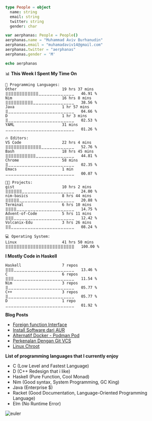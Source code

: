 <!--```javascript
🐧                                           GitTerm - aerphanas:master                                     ─ ■ X 
```
```haskell
~ λ █ gitfetch --description=full --syle=fashionable --user=aerphanas --password=***************

  ┌─────────────────────────────────────────┐  
  │                                         │  
  │                                         │  
  │                                         │  
  │                                         │  
  │      _______\)%%%%%%%%._                │  
  │     `''''-'-;   % % % % %'-._           │  
  │             :b) \            '-.        │  
  │             : :__)'    .'    .'         │  
  │             :.::/  '.'   .'             │  
  │             o_i/   :    ;               │  
  │                    :   .'               │  
  │                     ''`                 │  
  │                                         │  
  │            MAGICAL  CREATURE            │  
  │                                         │  
  └─────────────────────────────────────────┘  
`````
```racket
;     mm                                  mm     mm           
;   @@*           ⢀⣤⣤⣤⣤⣀⠀⠀⠀⠀⠀⠀⠀⠀⠀    @@*       *@@     
;  @@          ⠀⠀⢸⣿⣿⣿⣿⣿⣷⡀⠀⠀⠀⠀⠀⠀⠀    @@           @@    
; @@*          ⠀⠀⠘⠉⠉⠙⣿⣿⣿⣷⠀⠀⠀⠀⠀⠀⠀   @@*           *@@   
; @@           ⠀⠀⠀⠀⠀⠀⢸⣿⣿⣿⣧⠀⠀⠀⠀⠀⠀   @@             @@   
; @@           ⠀⠀⠀⠀⠀⠀⣼⣿⣿⣿⣿⣆⠀⠀⠀⠀⠀   @@             @@   
;!@m           ⠀⠀⠀⠀⠀⣼⣿⣿⣿⣿⣿⣿⡀⠀⠀⠀⠀  !@m             !@   
; !@           ⠀⠀⠀⠀⣴⣿⣿⣿⠟⣿⣿⣿⣷⠀⠀⠀⠀   !@             !!   
; !!!          ⠀⠀⠀⣰⣿⣿⣿⡏⠀⠸⣿⣿⣿⣇⠀⠀⠀   !!!           !!!   
;  :           ⠀⠀⢠⣿⣿⣿⡟⠀⠀⠀⢻⣿⣿⣿⡆⠀⠀     :           :     
;  :::         ⠀⢠⣿⣿⣿⡿⠀⠀⠀⠀⠀⢿⣿⣿⣷⣤⡄     :::       :::      
;    :::       ⢀⣾⣿⣿⣿⠁⠀⠀⠀⠀⠀⠈⠿⣿⣿⣿⡇       :::     :        
;                                                                                         
#|                       ╔═════════════════════════════════════════════════════════════════════════╗     mm     |#
#|                       ║ |# (define name "Muhammad Aviv Burhanudin")                          #| ║      *@@   |#
#|                       ║ |# (define twitter "@aerphanas")                                     #| ║        @@  |#
#|                       ║ |# (define email "muhamadaviv14@gmail.com")                          #| ║        *@@ |#
#|                       ║ |# (define gender "Male")                                            #| ║         @@ |#
#|                       ║ |# (printf "Hi My Name is ~a, a Σ~a, if you need me you" name gender)#| ║         @@ |#
#|                       ║ |# (printf "can contact me via email : ~v" email)                    #| ║         !@ |#
#|                       ║ |# (printf "or dm me on twitter : ~v \n" twitter)                    #| ║         !! |#
#|                       ║ |# (printf "When there’s a will to fail, obstacles can be found.")   #| ║        !!! |#
#|                       ╚═════════════════════════════════════════════════════════════════════════╝        :   |#
#|                                                                                                        :::   |# 
#|                                                                                                        :     |#
```

```c
#include <stdio.h>
#include <string.h>

struct
People
{
    char name[50];
    char twitter[20];
    char email[30];
    char gender[2];
};

int
main()
{
    struct People myself = {0};
    strncpy(myself.name, "Muhammad Aviv Burhanudin", sizeof(myself.name) - 1);
    strncpy(myself.email, "muhamadaviv14@gmail.com", sizeof(myself.email) - 1);
    strncpy(myself.twitter, "aerphanas", sizeof(myself.twitter) - 1);
    strncpy(myself.gender, "M", sizeof(myself.gender) - 1);

    if (strchr(myself.email, '@') == NULL || strchr(myself.email, '.') == NULL)
    {
        printf("Invalid email format!\n");
        return 1;
    }

    printf("Name: %s\n", myself.name);
    printf("Email: %s\n", myself.email);
    printf("Twitter: %s\n", myself.twitter);
    printf("Gender: %s\n", myself.gender);

    return 0;
}
```
-->

```nim
type People = object
  name: string
  email: string
  twitter: string
  gender: char

var aerphanas: People = People()
aerphanas.name = "Muhammad Aviv Burhanudin"
aerphanas.email = "muhamadaviv14@gmail.com"
aerphanas.twitter = "aerphanas"
aerphanas.gender = 'M'

echo aerphanas
```

<!--START_SECTION:waka-->
📊 **This Week I Spent My Time On** 

```text
💬 Programming Languages: 
Other                    19 hrs 37 mins      ⣿⣿⣿⣿⣿⣿⣿⣿⣿⣿⣿⣿⣀⣀⣀⣀⣀⣀⣀⣀⣀⣀⣀⣀⣀   46.91 % 
Nim                      16 hrs 8 mins       ⣿⣿⣿⣿⣿⣿⣿⣿⣿⣿⣀⣀⣀⣀⣀⣀⣀⣀⣀⣀⣀⣀⣀⣀⣀   38.56 % 
Java                     1 hr 57 mins        ⣿⣀⣀⣀⣀⣀⣀⣀⣀⣀⣀⣀⣀⣀⣀⣀⣀⣀⣀⣀⣀⣀⣀⣀⣀   04.66 % 
D                        1 hr 3 mins         ⣿⣀⣀⣀⣀⣀⣀⣀⣀⣀⣀⣀⣀⣀⣀⣀⣀⣀⣀⣀⣀⣀⣀⣀⣀   02.53 % 
YAML                     31 mins             ⣀⣀⣀⣀⣀⣀⣀⣀⣀⣀⣀⣀⣀⣀⣀⣀⣀⣀⣀⣀⣀⣀⣀⣀⣀   01.26 % 

🔥 Editors: 
VS Code                  22 hrs 4 mins       ⣿⣿⣿⣿⣿⣿⣿⣿⣿⣿⣿⣿⣿⣀⣀⣀⣀⣀⣀⣀⣀⣀⣀⣀⣀   52.76 % 
Bash                     18 hrs 45 mins      ⣿⣿⣿⣿⣿⣿⣿⣿⣿⣿⣿⣀⣀⣀⣀⣀⣀⣀⣀⣀⣀⣀⣀⣀⣀   44.81 % 
Chrome                   58 mins             ⣿⣀⣀⣀⣀⣀⣀⣀⣀⣀⣀⣀⣀⣀⣀⣀⣀⣀⣀⣀⣀⣀⣀⣀⣀   02.35 % 
Emacs                    1 min               ⣀⣀⣀⣀⣀⣀⣀⣀⣀⣀⣀⣀⣀⣀⣀⣀⣀⣀⣀⣀⣀⣀⣀⣀⣀   00.07 % 

🐱‍💻 Projects: 
gist                     10 hrs 2 mins       ⣿⣿⣿⣿⣿⣿⣀⣀⣀⣀⣀⣀⣀⣀⣀⣀⣀⣀⣀⣀⣀⣀⣀⣀⣀   24.00 % 
nim-basics               8 hrs 44 mins       ⣿⣿⣿⣿⣿⣀⣀⣀⣀⣀⣀⣀⣀⣀⣀⣀⣀⣀⣀⣀⣀⣀⣀⣀⣀   20.88 % 
Terminal                 6 hrs 10 mins       ⣿⣿⣿⣿⣀⣀⣀⣀⣀⣀⣀⣀⣀⣀⣀⣀⣀⣀⣀⣀⣀⣀⣀⣀⣀   14.75 % 
Advent-of-Code           5 hrs 11 mins       ⣿⣿⣿⣀⣀⣀⣀⣀⣀⣀⣀⣀⣀⣀⣀⣀⣀⣀⣀⣀⣀⣀⣀⣀⣀   12.42 % 
Volcanix-Edu             3 hrs 26 mins       ⣿⣿⣀⣀⣀⣀⣀⣀⣀⣀⣀⣀⣀⣀⣀⣀⣀⣀⣀⣀⣀⣀⣀⣀⣀   08.24 % 

💻 Operating System: 
Linux                    41 hrs 50 mins      ⣿⣿⣿⣿⣿⣿⣿⣿⣿⣿⣿⣿⣿⣿⣿⣿⣿⣿⣿⣿⣿⣿⣿⣿⣿   100.00 % 
```

**I Mostly Code in Haskell** 

```text
Haskell                  7 repos             ⣿⣿⣿⣀⣀⣀⣀⣀⣀⣀⣀⣀⣀⣀⣀⣀⣀⣀⣀⣀⣀⣀⣀⣀⣀   13.46 % 
C                        6 repos             ⣿⣿⣿⣀⣀⣀⣀⣀⣀⣀⣀⣀⣀⣀⣀⣀⣀⣀⣀⣀⣀⣀⣀⣀⣀   11.54 % 
Nim                      3 repos             ⣿⣀⣀⣀⣀⣀⣀⣀⣀⣀⣀⣀⣀⣀⣀⣀⣀⣀⣀⣀⣀⣀⣀⣀⣀   05.77 % 
C++                      3 repos             ⣿⣀⣀⣀⣀⣀⣀⣀⣀⣀⣀⣀⣀⣀⣀⣀⣀⣀⣀⣀⣀⣀⣀⣀⣀   05.77 % 
D                        1 repo              ⣀⣀⣀⣀⣀⣀⣀⣀⣀⣀⣀⣀⣀⣀⣀⣀⣀⣀⣀⣀⣀⣀⣀⣀⣀   01.92 % 
```




<!--END_SECTION:waka-->

**Blog Posts**

<!--START_SECTION:feed-->
* [Foreign function Interface](https:&#x2F;&#x2F;aerphanas.github.io&#x2F;posts&#x2F;2023-02-24-Foreign_Function_Interface.html)
* [Install Software dari AUR](https:&#x2F;&#x2F;aerphanas.github.io&#x2F;posts&#x2F;2023-02-15-Install_Software_dari_AUR.html)
* [Alternatif Docker - Podman Pod](https:&#x2F;&#x2F;aerphanas.github.io&#x2F;posts&#x2F;2023-02-05-Alternatif_Docker_-_Podman_Pod.html)
* [Perkenalan Dengan Git VCS](https:&#x2F;&#x2F;aerphanas.github.io&#x2F;posts&#x2F;2023-01-29-Perkenalan-Dengan-Git-VCS.html)
* [Linux Chroot](https:&#x2F;&#x2F;aerphanas.github.io&#x2F;posts&#x2F;2023-01-22-Linux_Chroot.html)
<!--END_SECTION:feed-->

**List of programming languages that I currently enjoy**

* C (Low Level and Fastest Language)
* D (C++ Redesign that i like)
* Haskell (Pure Function, Cool Monad)
* Nim (Good syntax, System Programming, GC King)
* Java (Enterprise $)
* Racket (Good Documentation, Language-Oriented Programming Language)
* Elm (No Runtime Error)

![euler](https://projecteuler.net/profile/aerphanas.png)
